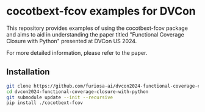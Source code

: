 # cocotbext-fcov examples for DVCon 

This repository provides examples of using the cocotbext-fcov package and aims to aid in understanding the paper titled "Functional Coverage Closure with Python" presented at DVCon US 2024.

For more detailed information, please refer to the paper.

## Installation

```bash
git clone https://github.com/furiosa-ai/dvcon2024-functional-coverage-closure-with-python.git
cd dvcon2024-functional-coverage-closure-with-python
git submodule update --init --recursive 
pip install ./cocotbext-fcov
```